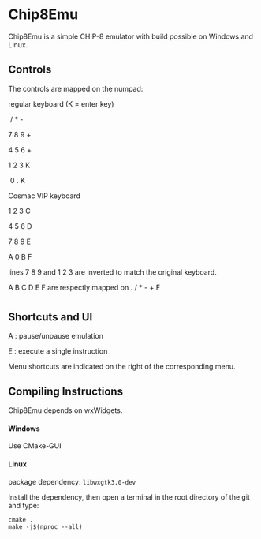 # Chip8Emu

Chip8Emu is a simple CHIP-8 emulator with build possible on Windows and Linux.

## Controls

The controls are mapped on the numpad:

regular keyboard (K = enter key)

​       /	*	-

7	8	9	+

4	5	6	+

1	2	3	K

​      0	 .	K

Cosmac VIP keyboard

1	2	3	C

4	5	6	D

7	8	9	E

A	0	B	F



lines 7 8 9 and 1 2 3 are inverted to match the original keyboard.

A B C D E F are respectly mapped on . / * - + F

# 

## Shortcuts and UI

A : pause/unpause emulation

E : execute a single instruction

Menu shortcuts are indicated on the right of the corresponding menu.

## Compiling Instructions

Chip8Emu depends on wxWidgets.

#### Windows

Use CMake-GUI

#### Linux

package dependency: `libwxgtk3.0-dev`

Install the dependency, then open a terminal in the root directory of the git and type:

```
cmake .
make -j$(nproc --all)
```